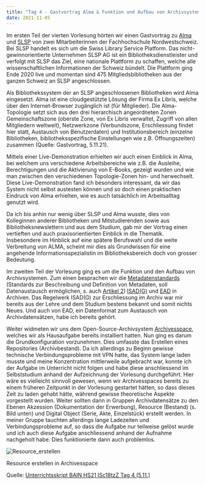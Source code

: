 ```yaml
---
title: "Tag 4 - Gastvortrag Alma & Funktion und Aufbau von Archivsystemen 1/2"
date: 2021-11-05
---
```

Im ersten Teil der vierten Vorlesung hörten wir einen Gastvortrag zu [Alma](https://exlibrisgroup.com/products/alma-library-services-platform/) und [SLSP](https://de.wikipedia.org/w/index.php?title=Swiss_Library_Service_Platform&oldid=213197384) von zwei Mitarbeiterinnen der Fachhochschule Nordwestschweiz.
Bei SLSP handelt es sich um die Swiss Library Service Platform. Das nicht-gewinnorientierte Unternehmen SLSP AG ist ein Bibliotheksdienstleister und verfolgt mit SLSP das Ziel, eine nationale Plattform zu schaffen, welche alle wissenschaftlichen Informationen der Schweiz bündelt. Die Plattform ging Ende 2020 live und momentan sind 475 Mitgliedsbibliotheken aus der ganzen Schweiz an SLSP angeschlossen.

Als Bibliothekssystem der an SLSP angeschlossenen Bibliotheken wird Alma eingesetzt. Alma ist eine cloudgestützte Lösung der Firma Ex Libris, welche über den Internet-Browser zugänglich ist (für Mitglieder). Die Alma-Topologie setzt sich aus den drei hierarchisch angeordneten Zonen Gemeinschaftszone (oberste Zone, von Ex Libris verwaltet, Zugriff von allen Mitgliedern weltweit), Netzwerkzone (Verbundszone, Erschliessung findet hier statt, Austausch von Benutzerdaten) und Institutionsbereich (einzelne Bibliotheken, bibliotheksspezifische Einstellungen wie z.B. Öffnungszeiten) zusammen (Quelle: Gastvortrag, 5.11.21). 

Mittels einer Live-Demonstration erhielten wir auch einen Einblick in Alma, bei welchem uns verschiedene Arbeitsbereiche wie z.B. die Ausleihe, Berechtigungen und die Aktivierung von E-Books, gezeigt wurden und wie man zwischen den verschiedenen Topologie-Zonen hin- und herwechselt. Diese Live-Demonstration fand ich besonders interessant, da wir das System nicht selbst austesten können und so doch einen praktischen Eindruck von Alma erhielten, wie es auch tatsächlich im Arbeitsalltag genutzt wird.

Da ich bis anhin nur wenig über SLSP und Alma wusste, dies von Kolleginnen anderer Bibliotheken und Mitstudierenden sowie aus Bibliotheksnewslettern und aus dem Studium, gab mir der Vortrag einen vertieften und auch praxisorientierten Einblick in die Thematik. Insbesondere im Hinblick auf eine spätere Berufswahl und die weite Verbreitung von ALMA, scheint mir dies als Grundwissen für eine angehende Informationsspezialistin im Bibliotheksbereich doch von grosser Bedeutung.

Im zweiten Teil der Vorlesung ging es um die Funktion und den Aufbau von Archivsystemen. Zum einen besprachen wir die [Metadatenstandards](https://en.wikipedia.org/wiki/Metadata_standard) (Standards zur Beschreibung und Definition von Metadaten, soll Datenaustausch ermöglichen, s. auch [Artikel 2](https://github.com/MomoVasco/Lerntagebuch/blob/06390b7d2b9bcd80dcd046798898d16d5b5085eb/_posts/2021-10-01-tag2.md)) [ISAD(G)](https://de.wikipedia.org/w/index.php?title=ISAD(G)&oldid=213579192) und [EAD](https://de.wikipedia.org/w/index.php?title=Encoded_Archival_Description&oldid=214151361) in Archiven. Das Regelwerk ISAD(G) zur Erschliessung im Archiv war mir bereits aus der Lehre und dem Studium bestens bekannt und somit nichts Neues. Und auch von EAD, ein Datenformat zum Austausch von Archivdatensätzen, habe ich bereits gehört.

Weiter widmeten wir uns dem Open-Source-Archivsystem [Archivesspace](https://archivesspace.org/), welches wir als Hausaufgabe bereits installiert hatten. Nun ging es darum die Grundkonfiguration vorzunehmen. Dies umfasste das Erstellen eines Repositories (Archivbestand). Da ich allerdings zu Beginn gewisse technische Verbindungsprobleme mit VPN hatte, das System lange laden musste und meine Konzentration mittlerweile aufgebracht war, konnte ich der Aufgabe im Unterricht nicht folgen und habe diese anschliessend im Selbststudium anhand der Aufzeichnung der Vorlesung durchgeführt. Hier wäre es vielleicht sinnvoll gewesen, wenn wir Archivesspaces bereits zu einem früheren Zeitpunkt in der Vorlesung gestartet hätten, so dass dieses Zeit zu laden gehabt hätte, während gewisse theoretische Aspekte vorgestellt wurden. Weiter sollten dann in Gruppen Archivdatensätze zu den Ebenen Akzession (Dokumentation der Erwerbung), Resource (Bestand) (s. Bild unten) und Digital Object (Serie, Akte, Einzelstück) erstellt werden. In meiner Gruppe tauchten allerdings lange Ladezeiten und Verbindungsprobleme auf, so dass die Aufgabe nur teilweise gelöst wurde und ich auch diese Aufgabe anschliessend anhand der Aufnahme nachgeholt habe. Dies funktionierte dann auch problemlos. 

![Resource_erstellen](https://user-images.githubusercontent.com/90821878/140615594-b5184d14-a2d7-433c-b708-e1e1d2dbfcd6.png)

Resource erstellen in Archivesspace

Quelle: [Unterrichtsskript BAIN HS21 ISc18tzZ Tag 4 (5.11.)](https://pad.gwdg.de/xUaf7tX1Qh2e3LHdmCx3WQ?view)
